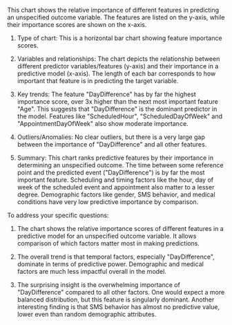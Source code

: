 This chart shows the relative importance of different features in predicting an unspecified outcome variable. The features are listed on the y-axis, while their importance scores are shown on the x-axis.

1. Type of chart: This is a horizontal bar chart showing feature importance scores.

2. Variables and relationships: The chart depicts the relationship between different predictor variables/features (y-axis) and their importance in a predictive model (x-axis). The length of each bar corresponds to how important that feature is in predicting the target variable.

3. Key trends: The feature "DayDifference" has by far the highest importance score, over 3x higher than the next most important feature "Age". This suggests that "DayDifference" is the dominant predictor in the model. Features like "ScheduledHour", "ScheduledDayOfWeek" and "AppointmentDayOfWeek" also show moderate importance.

4. Outliers/Anomalies: No clear outliers, but there is a very large gap between the importance of "DayDifference" and all other features.

5. Summary: This chart ranks predictive features by their importance in determining an unspecified outcome. The time between some reference point and the predicted event ("DayDifference") is by far the most important feature. Scheduling and timing factors like the hour, day of week of the scheduled event and appointment also matter to a lesser degree. Demographic factors like gender, SMS behavior, and medical conditions have very low predictive importance by comparison.

To address your specific questions:

1. The chart shows the relative importance scores of different features in a predictive model for an unspecified outcome variable. It allows comparison of which factors matter most in making predictions.

2. The overall trend is that temporal factors, especially "DayDifference", dominate in terms of predictive power. Demographic and medical factors are much less impactful overall in the model.

3. The surprising insight is the overwhelming importance of "DayDifference" compared to all other factors. One would expect a more balanced distribution, but this feature is singularly dominant. Another interesting finding is that SMS behavior has almost no predictive value, lower even than random demographic attributes.